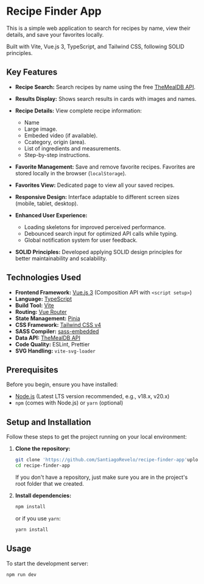 # Recipe Finder App

This is a simple web application to search for recipes by name, view their details, and save your favorites locally.

Built with Vite, Vue.js 3, TypeScript, and Tailwind CSS, following SOLID principles.

## Key Features

- **Recipe Search:** Search recipes by name using the free [TheMealDB API](https://www.themealdb.com/api.php).

- **Results Display:** Shows search results in cards with images and names.

- **Recipe Details:** View complete recipe information:

  - Name
  - Large image.
  - Embeded video (if available).
  - Ccategory, origin (area).
  - List of ingredients and measurements.
  - Step-by-step instructions.

- **Favorite Management:** Save and remove favorite recipes. Favorites are stored locally in the browser (`localStorage`).

- **Favorites View:** Dedicated page to view all your saved recipes.

- **Responsive Design:** Interface adaptable to different screen sizes (mobile, tablet, desktop).

- **Enhanced User Experience:**

  - Loading skeletons for improved perceived performance.
  - Debounced search input for optimized API calls while typing.
  - Global notification system for user feedback.

- **SOLID Principles:** Developed applying SOLID design principles for better maintainability and scalability.

## Technologies Used

- **Frontend Framework:** [Vue.js 3](https://vuejs.org/) (Composition API with `<script setup>`)
- **Language:** [TypeScript](https://www.typescriptlang.org/)
- **Build Tool:** [Vite](https://vitejs.dev/)
- **Routing:** [Vue Router](https://router.vuejs.org/)
- **State Management:** [Pinia](https://pinia.vuejs.org/)
- **CSS Framework:** [Tailwind CSS v4](https://tailwindcss.com/)
- **SASS Compiler:** [sass-embedded](https://www.npmjs.com/package/sass-embedded)
- **Data API:** [TheMealDB API](https://www.themealdb.com/api.php)
- **Code Quality:** ESLint, Prettier
- **SVG Handling:** `vite-svg-loader`

## Prerequisites

Before you begin, ensure you have installed:

- [Node.js](https://nodejs.org/) (Latest LTS version recommended, e.g., v18.x, v20.x)
- `npm` (comes with Node.js) or `yarn` (optional)

## Setup and Installation

Follow these steps to get the project running on your local environment:

1.  **Clone the repository:**

    ```bash
    git clone 'https://github.com/SantiagoRevelo/recipe-finder-app'upload it
    cd recipe-finder-app
    ```

    If you don't have a repository, just make sure you are in the project's root folder that we created.

2.  **Install dependencies:**
    ```bash
    npm install
    ```
    or if you use `yarn`:
    ```bash
    yarn install
    ```

## Usage

To start the development server:

```bash
npm run dev
```

